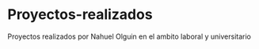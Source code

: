 # Proyectos-realizados
 Proyectos realizados por Nahuel Olguin en el ambito laboral y universitario
